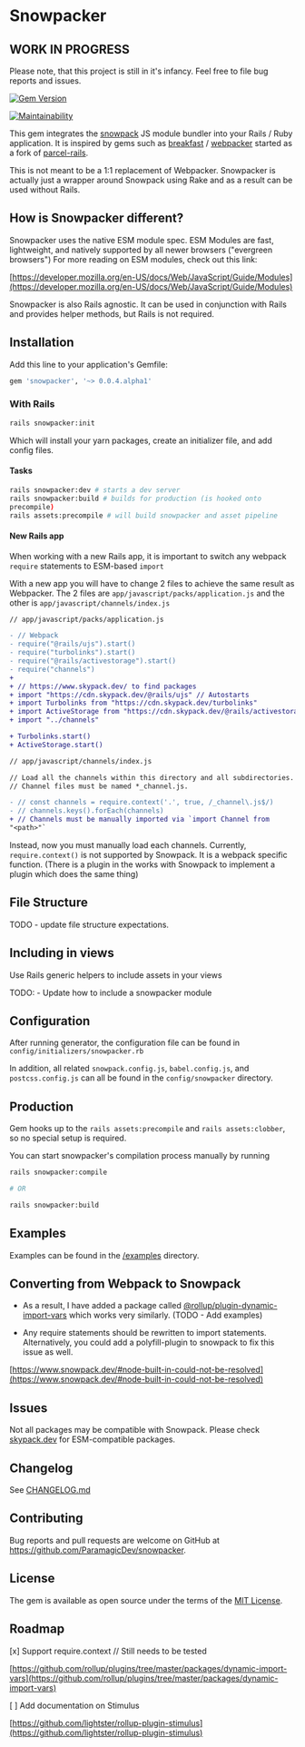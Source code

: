 # Snowpacker

## WORK IN PROGRESS

Please note, that this project is still in it's infancy. Feel free to
file bug reports and issues.

[![Gem Version](https://badge.fury.io/rb/snowpacker.svg)](https://badge.fury.io/rb/snowpacker)

[![Maintainability](https://api.codeclimate.com/v1/badges/b88ac1a56d868d4f23d5/maintainability)](https://codeclimate.com/github/ParamagicDev/snowpacker/maintainability)

This gem integrates the [snowpack](https://snowpack.dev/) JS module bundler into
your Rails / Ruby application. It is inspired by gems such as
[breakfast](https://github.com/devlocker/breakfast) /
[webpacker](https://github.com/rails/webpacker) started as a fork of
[parcel-rails](https://github.com/michaldarda/parcel-rails).

This is not meant to be a 1:1 replacement of Webpacker. Snowpacker is
actually just a wrapper around Snowpack using Rake and as a result can
be used without Rails.

## How is Snowpacker different?

Snowpacker uses the native ESM module spec. ESM Modules are fast,
lightweight, and natively supported by all newer browsers ("evergreen browsers")
For more reading on ESM modules, check out this link:

[https://developer.mozilla.org/en-US/docs/Web/JavaScript/Guide/Modules](https://developer.mozilla.org/en-US/docs/Web/JavaScript/Guide/Modules)

Snowpacker is also Rails agnostic. It can be used in conjunction with
Rails and provides helper methods, but Rails is not required.

## Installation

Add this line to your application's Gemfile:

```ruby
gem 'snowpacker', '~> 0.0.4.alpha1'
```

### With Rails

```bash
rails snowpacker:init
```

Which will install your yarn packages, create an initializer file, and
add config files.

#### Tasks

```bash
rails snowpacker:dev # starts a dev server
rails snowpacker:build # builds for production (is hooked onto
precompile)
rails assets:precompile # will build snowpacker and asset pipeline
```

#### New Rails app

When working with a new Rails app, it is important to switch any webpack
`require` statements to ESM-based `import`

With a new app you will have to change 2 files to achieve the same
result as Webpacker. The 2 files are
`app/javascript/packs/application.js` and the other is
`app/javascript/channels/index.js`

```diff
// app/javascript/packs/application.js

- // Webpack
- require("@rails/ujs").start()
- require("turbolinks").start()
- require("@rails/activestorage").start()
- require("channels")
+
+ // https://www.skypack.dev/ to find packages
+ import "https://cdn.skypack.dev/@rails/ujs" // Autostarts
+ import Turbolinks from "https://cdn.skypack.dev/turbolinks"
+ import ActiveStorage from "https://cdn.skypack.dev/@rails/activestorage"
+ import "../channels"

+ Turbolinks.start()
+ ActiveStorage.start()
```

```diff
// app/javascript/channels/index.js

// Load all the channels within this directory and all subdirectories.
// Channel files must be named *_channel.js.

- // const channels = require.context('.', true, /_channel\.js$/)
- // channels.keys().forEach(channels)
+ // Channels must be manually imported via `import Channel from
"<path>"`
```

Instead, now you must manually load each channels. Currently,
`require.context()` is not supported by Snowpack. It is a webpack
specific function. (There is a plugin in the works with Snowpack to
implement a plugin which does the same thing)

## File Structure

TODO - update file structure expectations.

## Including in views

Use Rails generic helpers to include assets in your views

TODO: - Update how to include a snowpacker module

## Configuration

After running generator, the configuration file can be found in
`config/initializers/snowpacker.rb`

In addition, all related `snowpack.config.js`, `babel.config.js`, and
`postcss.config.js` can all be found in the `config/snowpacker`
directory.

## Production

Gem hooks up to the `rails assets:precompile` and `rails
assets:clobber`, so no special setup is required.

You can start snowpacker's compilation process manually by running

```bash
rails snowpacker:compile

# OR

rails snowpacker:build
```


## Examples

Examples can be found in the [/examples](/examples) directory.

## Converting from Webpack to Snowpack

- As a result, I have added a package called
[@rollup/plugin-dynamic-import-vars](https://github.com/rollup/plugins/tree/master/packages/dynamic-import-vars)
which works very similarly. (TODO - Add examples)

- Any require statements should be rewritten to import statements.
Alternatively, you could add a polyfill-plugin to snowpack to fix this
issue as well.

[https://www.snowpack.dev/#node-built-in-could-not-be-resolved](https://www.snowpack.dev/#node-built-in-could-not-be-resolved)

## Issues

Not all packages may be compatible with Snowpack. Please check
[skypack.dev](https://skypack.dev) for ESM-compatible packages.

## Changelog

See [CHANGELOG.md](https://github.com/ParamagicDev/snowpacker/blob/master/CHANGELOG.md)

## Contributing

Bug reports and pull requests are welcome on GitHub at https://github.com/ParamagicDev/snowpacker.

## License

The gem is available as open source under the terms of the [MIT License](https://opensource.org/licenses/MIT).

## Roadmap

[x] Support require.context // Still needs to be tested

[https://github.com/rollup/plugins/tree/master/packages/dynamic-import-vars](https://github.com/rollup/plugins/tree/master/packages/dynamic-import-vars)

[ ] Add documentation on Stimulus

[https://github.com/lightster/rollup-plugin-stimulus](https://github.com/lightster/rollup-plugin-stimulus)
